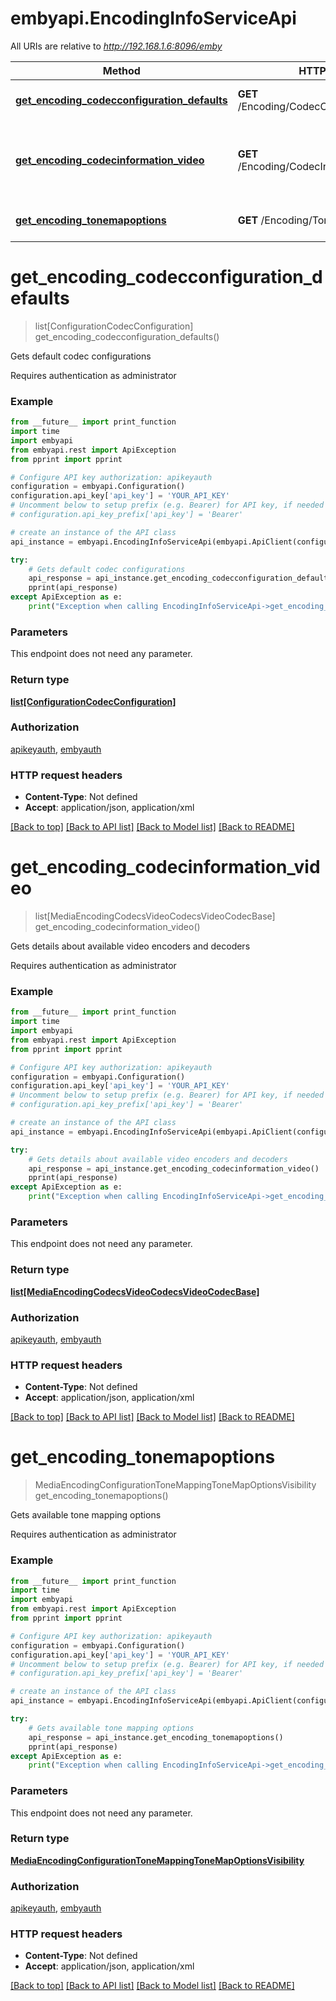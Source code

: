 # embyapi.EncodingInfoServiceApi

All URIs are relative to *http://192.168.1.6:8096/emby*

Method | HTTP request | Description
------------- | ------------- | -------------
[**get_encoding_codecconfiguration_defaults**](EncodingInfoServiceApi.md#get_encoding_codecconfiguration_defaults) | **GET** /Encoding/CodecConfiguration/Defaults | Gets default codec configurations
[**get_encoding_codecinformation_video**](EncodingInfoServiceApi.md#get_encoding_codecinformation_video) | **GET** /Encoding/CodecInformation/Video | Gets details about available video encoders and decoders
[**get_encoding_tonemapoptions**](EncodingInfoServiceApi.md#get_encoding_tonemapoptions) | **GET** /Encoding/ToneMapOptions | Gets available tone mapping options

# **get_encoding_codecconfiguration_defaults**
> list[ConfigurationCodecConfiguration] get_encoding_codecconfiguration_defaults()

Gets default codec configurations

Requires authentication as administrator

### Example
```python
from __future__ import print_function
import time
import embyapi
from embyapi.rest import ApiException
from pprint import pprint

# Configure API key authorization: apikeyauth
configuration = embyapi.Configuration()
configuration.api_key['api_key'] = 'YOUR_API_KEY'
# Uncomment below to setup prefix (e.g. Bearer) for API key, if needed
# configuration.api_key_prefix['api_key'] = 'Bearer'

# create an instance of the API class
api_instance = embyapi.EncodingInfoServiceApi(embyapi.ApiClient(configuration))

try:
    # Gets default codec configurations
    api_response = api_instance.get_encoding_codecconfiguration_defaults()
    pprint(api_response)
except ApiException as e:
    print("Exception when calling EncodingInfoServiceApi->get_encoding_codecconfiguration_defaults: %s\n" % e)
```

### Parameters
This endpoint does not need any parameter.

### Return type

[**list[ConfigurationCodecConfiguration]**](ConfigurationCodecConfiguration.md)

### Authorization

[apikeyauth](../README.md#apikeyauth), [embyauth](../README.md#embyauth)

### HTTP request headers

 - **Content-Type**: Not defined
 - **Accept**: application/json, application/xml

[[Back to top]](#) [[Back to API list]](../README.md#documentation-for-api-endpoints) [[Back to Model list]](../README.md#documentation-for-models) [[Back to README]](../README.md)

# **get_encoding_codecinformation_video**
> list[MediaEncodingCodecsVideoCodecsVideoCodecBase] get_encoding_codecinformation_video()

Gets details about available video encoders and decoders

Requires authentication as administrator

### Example
```python
from __future__ import print_function
import time
import embyapi
from embyapi.rest import ApiException
from pprint import pprint

# Configure API key authorization: apikeyauth
configuration = embyapi.Configuration()
configuration.api_key['api_key'] = 'YOUR_API_KEY'
# Uncomment below to setup prefix (e.g. Bearer) for API key, if needed
# configuration.api_key_prefix['api_key'] = 'Bearer'

# create an instance of the API class
api_instance = embyapi.EncodingInfoServiceApi(embyapi.ApiClient(configuration))

try:
    # Gets details about available video encoders and decoders
    api_response = api_instance.get_encoding_codecinformation_video()
    pprint(api_response)
except ApiException as e:
    print("Exception when calling EncodingInfoServiceApi->get_encoding_codecinformation_video: %s\n" % e)
```

### Parameters
This endpoint does not need any parameter.

### Return type

[**list[MediaEncodingCodecsVideoCodecsVideoCodecBase]**](MediaEncodingCodecsVideoCodecsVideoCodecBase.md)

### Authorization

[apikeyauth](../README.md#apikeyauth), [embyauth](../README.md#embyauth)

### HTTP request headers

 - **Content-Type**: Not defined
 - **Accept**: application/json, application/xml

[[Back to top]](#) [[Back to API list]](../README.md#documentation-for-api-endpoints) [[Back to Model list]](../README.md#documentation-for-models) [[Back to README]](../README.md)

# **get_encoding_tonemapoptions**
> MediaEncodingConfigurationToneMappingToneMapOptionsVisibility get_encoding_tonemapoptions()

Gets available tone mapping options

Requires authentication as administrator

### Example
```python
from __future__ import print_function
import time
import embyapi
from embyapi.rest import ApiException
from pprint import pprint

# Configure API key authorization: apikeyauth
configuration = embyapi.Configuration()
configuration.api_key['api_key'] = 'YOUR_API_KEY'
# Uncomment below to setup prefix (e.g. Bearer) for API key, if needed
# configuration.api_key_prefix['api_key'] = 'Bearer'

# create an instance of the API class
api_instance = embyapi.EncodingInfoServiceApi(embyapi.ApiClient(configuration))

try:
    # Gets available tone mapping options
    api_response = api_instance.get_encoding_tonemapoptions()
    pprint(api_response)
except ApiException as e:
    print("Exception when calling EncodingInfoServiceApi->get_encoding_tonemapoptions: %s\n" % e)
```

### Parameters
This endpoint does not need any parameter.

### Return type

[**MediaEncodingConfigurationToneMappingToneMapOptionsVisibility**](MediaEncodingConfigurationToneMappingToneMapOptionsVisibility.md)

### Authorization

[apikeyauth](../README.md#apikeyauth), [embyauth](../README.md#embyauth)

### HTTP request headers

 - **Content-Type**: Not defined
 - **Accept**: application/json, application/xml

[[Back to top]](#) [[Back to API list]](../README.md#documentation-for-api-endpoints) [[Back to Model list]](../README.md#documentation-for-models) [[Back to README]](../README.md)

